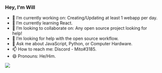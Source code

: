 ### Hey, I'm Will

- 🔭 I’m currently working on: Creating/Updating at least 1 webapp per day.
- 🌱 I’m currently learning React.
- 👯 I’m looking to collaborate on: Any open source project looking for help!
- 🤔 I’m looking for help with the open source workflow.
- 💬 Ask me about JavaScript, Python, or Computer Hardware.
- 📫 How to reach me: Discord - Mito#3185.
- 😄 Pronouns: He/Him.

<img src="https://github-readme-stats.vercel.app/api?username=Mito6211&&show_icons=true&title_color=000000&icon_color=00E8FF&text_color=000000&bg_color=ffffff" />
